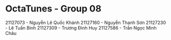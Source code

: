# OctaTunes - Group 08
21127073 - Nguyễn Lê Quốc Khánh
21127160 - Nguyễn Thanh Sơn
21127230 - Lê Tuấn Bình
21127309 - Trương Đình Huy
21127586 - Trần Ngọc Minh Châu
